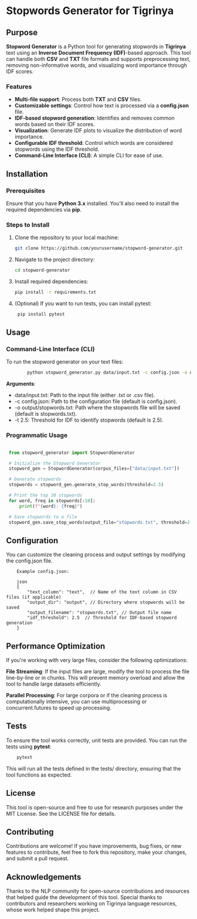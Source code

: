 # Stopwords Generator for Tigrinya

## Purpose

**Stopword Generator** is a Python tool for generating stopwords in **Tigrinya** text using an **Inverse Document Frequency (IDF)**-based approach. This tool can handle both **CSV** and **TXT** file formats and supports preprocessing text, removing non-informative words, and visualizing word importance through IDF scores.

### Features

- **Multi-file support**: Process both **TXT** and **CSV** files.
- **Customizable settings**: Control how text is processed via a **config.json** file.
- **IDF-based stopword generation**: Identifies and removes common words based on their IDF scores.
- **Visualization**: Generate IDF plots to visualize the distribution of word importance.
- **Configurable IDF threshold**: Control which words are considered stopwords using the IDF threshold.
- **Command-Line Interface (CLI)**: A simple CLI for ease of use.

## Installation

### Prerequisites

Ensure that you have **Python 3.x** installed. You'll also need to install the required dependencies via **pip**.

### Steps to Install

1. Clone the repository to your local machine:

   ```bash
   git clone https://github.com/yourusername/stopword-generator.git
   ```

2. Navigate to the project directory:

    ```bash
    cd stopword-generator 
    ```

3. Install required dependencies:

    ```bash
    pip install -r requirements.txt
    ```

4. (Optional) If you want to run tests, you can install pytest:

   ```bash
    pip install pytest
    ```

## Usage
### Command-Line Interface (CLI)

To run the stopword generator on your text files:

```bash
        python stopword_generator.py data/input.txt -c config.json -o output/stopwords.txt -t 2.5
 ```

**Arguments**:

- data/input.txt: Path to the input file (either .txt or .csv file).
- -c config.json: Path to the configuration file (default is config.json).
- -o output/stopwords.txt: Path where the stopwords file will be saved (default is stopwords.txt).
- -t 2.5: Threshold for IDF to identify stopwords (default is 2.5).

### Programmatic Usage
   ```python
 
    from stopword_generator import StopwordGenerator

    # Initialize the Stopword Generator
    stopword_gen = StopwordGenerator(corpus_files=["data/input.txt"])

    # Generate stopwords
    stopwords = stopword_gen.generate_stop_words(threshold=2.5)

    # Print the top 10 stopwords
    for word, freq in stopwords[:10]:
        print(f"{word}: {freq}")

    # Save stopwords to a file
    stopword_gen.save_stop_words(output_file="stopwords.txt", threshold=2.5)
```

## Configuration
You can customize the cleaning process and output settings by modifying the config.json file.
```
    Example config.json:

    json 
    {
        "text_column": "text",  // Name of the text column in CSV files (if applicable)
        "output_dir": "output", // Directory where stopwords will be saved
        "output_filename": "stopwords.txt", // Output file name
        "idf_threshold": 2.5  // Threshold for IDF-based stopword generation
    }

```

## Performance Optimization
If you're working with very large files, consider the following optimizations:

**File Streaming**: If the input files are large, modify the tool to process the file line-by-line or in chunks. This will prevent memory overload and allow the tool to handle large datasets efficiently.

**Parallel Processing**: For large corpora or if the cleaning process is computationally intensive, you can use multiprocessing or concurrent.futures to speed up processing.

## Tests
To ensure the tool works correctly, unit tests are provided. You can run the tests using **pytest**:

```bash
    pytest
```

This will run all the tests defined in the tests/ directory, ensuring that the tool functions as expected.

## License
This tool is open-source and free to use for research purposes under the MIT License. See the LICENSE file for details.

## Contributing
Contributions are welcome! If you have improvements, bug fixes, or new features to contribute, feel free to fork this repository, make your changes, and submit a pull request.

## Acknowledgements
Thanks to the NLP community for open-source contributions and resources that helped guide the development of this tool.
Special thanks to contributors and researchers working on Tigrinya language resources, whose work helped shape this project. 
